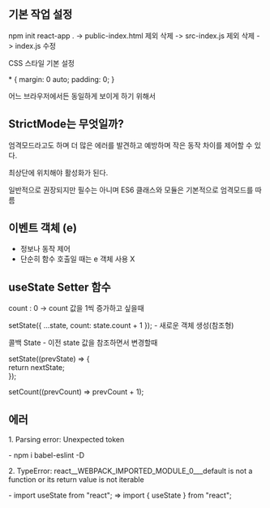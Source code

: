 <h2>기본 작업 설정</h2>
<div>
  <p>
    npm init react-app . -> public-index.html 제외 삭제 -> src-index.js 제외 삭제
-> index.js 수정
  </p>
  <p>CSS 스타일 기본 설정</p>
  <div>
    * {
  margin: 0 auto;
  padding: 0;
}
  </div>
  <p>어느 브라우저에서든 동일하게 보이게 하기 위해서</p>
</div>
<h2>
  StrictMode는 무엇일까?
</h2>
<div>
  <p>엄격모드라고도 하며 더 많은 에러를 발견하고 예방하며 작은 동작 차이를 제어할 수 있다.</p>
  <p>최상단에 위치해야 활성화가 된다.</p>
  <p>일반적으로 권장되지만 필수는 아니며 ES6 클래스와 모듈은 기본적으로 엄격모드를 따름</p>
</div>
<h2>이벤트 객체 (e)</h2>
  <ul>
    <li>정보나 동작 제어</li>
    <li>단순히 함수 호출일 때는 e 객체 사용 X</li>
  </ul>
<h2>useState Setter 함수</h2>
<p>
  count : 0 -> count 값을 1씩 증가하고 싶을때
</p>
<p>
  setState({ ...state, count: state.count + 1 }); - 새로운 객체 생성(참조형)
</p>
<p>
  콜백 State - 이전 state 값을 참조하면서 변경할때
</p>
<p>
  setState((prevState) => {<br>
  return nextState;<br>
});<br>
</p>
<p>setCount((prevCount) => prevCount + 1);</p>
<h2>에러</h2>
<div>
  <p>
    1. Parsing error: Unexpected token
  </p>
  <p>
    - npm i babel-eslint -D
  </p>
  <p>2. TypeError: react__WEBPACK_IMPORTED_MODULE_0___default is not a function or its return value is not iterable</p>
  <p>- import useState from "react";   =>   import { useState } from "react";</p>
</div>
